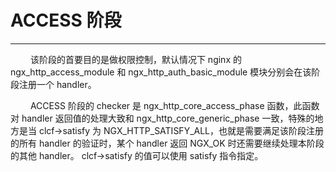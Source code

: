 # ACCESS 阶段
***

&emsp;&emsp;
该阶段的首要目的是做权限控制，默认情况下 nginx 的 ngx_http_access_module 和 ngx_http_auth_basic_module 模块分别会在该阶段注册一个 handler。

&emsp;&emsp;
ACCESS 阶段的 checker 是 ngx_http_core_access_phase 函数，此函数对 handler 返回值的处理大致和 ngx_http_core_generic_phase 一致，特殊的地方是当 clcf->satisfy 为 NGX_HTTP_SATISFY_ALL，也就是需要满足该阶段注册的所有 handler 的验证时，某个 handler 返回 NGX_OK 时还需要继续处理本阶段的其他 handler。
clcf->satisfy 的值可以使用 satisfy 指令指定。